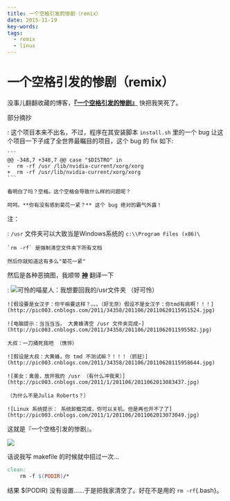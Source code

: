 ```yaml
---
title: 一个空格引发的惨剧（remix）
date: 2015-11-19
key-words:
tags:
  - remix
  - linux
---
```


一个空格引发的惨剧（remix）
==========================

没事儿翻翻收藏的博客，[**『一个空格引发的惨剧』**](http://coolshell.cn/articles/4875.html)
快把我笑死了。

部分摘抄

:   这个项目本来不出名，不过，程序在其安装脚本 `install.sh` 里的一个 bug
    让这个项目一下子成了全世界最瞩目的项目，这个 bug 的 fix 如下:

    ```
    @@ -348,7 +348,7 @@ case "$DISTRO" in
    -  rm -rf /usr /lib/nvidia-current/xorg/xorg
    +  rm -rf /usr/lib/nvidia-current/xorg/xorg
    ```

    看明白了吗？空格。这个空格会导致什么样的问题呢？

    呵呵。**你有没有感到菊花一紧？** 这个 bug 绝对的霸气外露！

注：

:   `/usr` 文件夹可以大致当是Windows系统的 `c:\\Program Files (x86)\`

    `rm -rf` 是强制清空文件夹下所有文档

    然后你就知道这有多么"菊花一紧"

然后是各种恶搞图，我顺带 [**神**](http://coolshell.cn/articles/4875.html "还有更多") 翻译一下

:   ![可怜的喵星人：我想要回我的/usr文件夹 （好可怜）](http://pic003.cnblogs.com/2011/1/201106/2011062012574297.jpg)

    ![假设要是女汉子：你干嘛要这样？。。。（好无奈）假设不是女汉子：你tmd有病啊！！！](http://pic003.cnblogs.com/2011/34358/201106/20110620115951524.jpg)

    ![电脑提示：当当当当， 大黄蜂清空 /usr 文件夹完成~](http://pic003.cnblogs.com/2011/34358/201106/2011062011595582.jpg)

    大叔：一刀捅死我吧 （憔悴）

    ![假设是大叔：大黄蜂，你 tmd 不测试嘛？！！！（抓狂）](http://pic003.cnblogs.com/2011/34358/201106/20110620115958644.jpg)

    ![美女：禽兽，放开我的 /usr （有什么冲我来）](http://pic003.cnblogs.com/2011/1/201106/2011062013083437.jpg)

    （为什么不是Julia Roberts？）

    ![Linux 系统提示： 系统卸载完成，你可以关机，但是再也开不了了](http://pic003.cnblogs.com/2011/1/201106/2011062013073049.jpg)

这就是『一个空格引发的惨剧』。

![](https://github-camo.global.ssl.fastly.net/3abffdf4bce3ca164a1136423b754d09452fc4cc/687474703a2f2f692e696d6775722e636f6d2f44674454572e676966)

话说我写 makefile 的时候就中招过一次…

```makefile
clean:
    rm -f $(PODIR)/*
```

结果 $(PODIR) 没有设置……于是把我家清空了。好在不是用的 `rm -rf`{.bash}。
